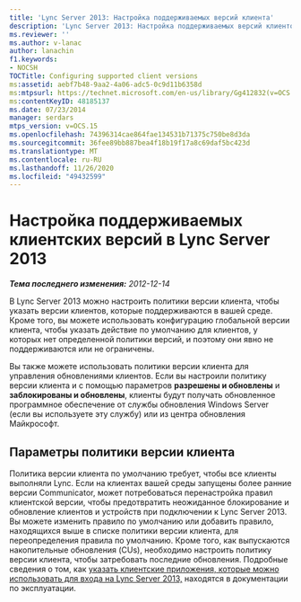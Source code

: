 ```yaml
---
title: 'Lync Server 2013: Настройка поддерживаемых версий клиента'
description: 'Lync Server 2013: Настройка поддерживаемых версий клиентов.'
ms.reviewer: ''
ms.author: v-lanac
author: lanachin
f1.keywords:
- NOCSH
TOCTitle: Configuring supported client versions
ms:assetid: aebf7b48-9aa2-4a06-adc5-0c9d11b6358d
ms:mtpsurl: https://technet.microsoft.com/en-us/library/Gg412832(v=OCS.15)
ms:contentKeyID: 48185137
ms.date: 07/23/2014
manager: serdars
mtps_version: v=OCS.15
ms.openlocfilehash: 74396314cae864fae134531b71375c750be8d3da
ms.sourcegitcommit: 36fee89bb887bea4f18b19f17a8c69daf5bc423d
ms.translationtype: MT
ms.contentlocale: ru-RU
ms.lasthandoff: 11/26/2020
ms.locfileid: "49432599"
---
```

# <a name="configuring-supported-client-versions-in-lync-server-2013"></a>Настройка поддерживаемых клиентских версий в Lync Server 2013

<div data-xmlns="http://www.w3.org/1999/xhtml">

<div class="topic" data-xmlns="http://www.w3.org/1999/xhtml" data-msxsl="urn:schemas-microsoft-com:xslt" data-cs="https://msdn.microsoft.com/">

<div data-asp="https://msdn2.microsoft.com/asp">



</div>

<div id="mainSection">

<div id="mainBody">

<span> </span>

_**Тема последнего изменения:** 2012-12-14_

В Lync Server 2013 можно настроить политики версии клиента, чтобы указать версии клиентов, которые поддерживаются в вашей среде. Кроме того, вы можете использовать конфигурацию глобальной версии клиента, чтобы указать действие по умолчанию для клиентов, у которых нет определенной политики версий, и поэтому они явно не поддерживаются или не ограничены.

Вы также можете использовать политики версии клиента для управления обновлениями клиентов. Если вы настроили политику версии клиента и с помощью параметров **разрешены и обновлены** и **заблокированы и обновлены**, клиенты будут получать обновленное программное обеспечение от службы обновления Windows Server (если вы используете эту службу) или из центра обновления Майкрософт.

<div>

## <a name="client-version-policy-settings"></a>Параметры политики версии клиента

Политика версии клиента по умолчанию требует, чтобы все клиенты выполняли Lync. Если на клиентах вашей среды запущены более ранние версии Communicator, может потребоваться перенастройка правил клиентской версии, чтобы предотвратить неожиданное блокирование и обновление клиентов и устройств при подключении к Lync Server 2013. Вы можете изменить правило по умолчанию или добавить правило, находящихся выше в списке политики версии клиента, для переопределения правила по умолчанию. Кроме того, как выпускаются накопительные обновления (CUs), необходимо настроить политику версии клиента, чтобы затребовать последние обновления. Подробные сведения о том, как [указать клиентские приложения, которые можно использовать для входа на Lync Server 2013,](lync-server-2013-specifying-the-client-applications-that-can-be-used-to-log-on-to-lync-server-2013.md) находятся в документации по эксплуатации.

</div>

</div>

<span> </span>

</div>

</div>

</div>

